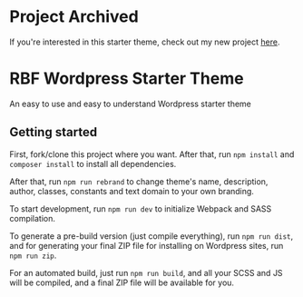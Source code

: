 # Project Archived
If you're interested in this starter theme, check out my new project [here](https://github.com/RBFraphael/wp-starter-theme).

# RBF Wordpress Starter Theme
An easy to use and easy to understand Wordpress starter theme

## Getting started

First, fork/clone this project where you want. After that, run ```npm install``` and ```composer install``` to install all dependencies.

After that, run ```npm run rebrand``` to change theme's name, description, author, classes, constants and text domain to your own branding.

To start development, run ```npm run dev``` to initialize Webpack and SASS compilation.

To generate a pre-build version (just compile everything), run ```npm run dist```, and for generating your final ZIP file for installing on Wordpress sites, run ```npm run zip```.

For an automated build, just run ```npm run build```, and all your SCSS and JS will be compiled, and a final ZIP file will be available for you.
